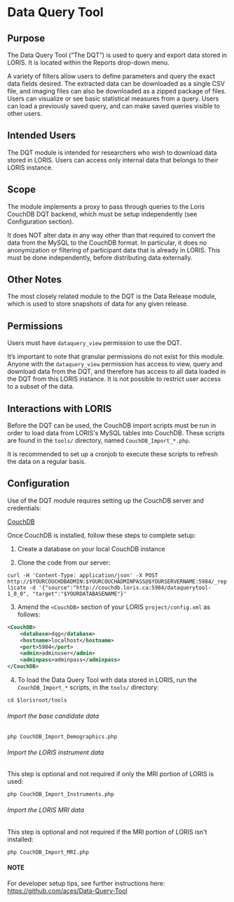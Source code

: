 # Data Query Tool

## Purpose

The Data Query Tool (“The DQT”) is used to query and export data stored in LORIS. It is located within the Reports drop-down menu. 

A variety of filters allow users to define parameters and query the exact data fields desired. The extracted data can be downloaded as a single CSV file, and imaging files can also be downloaded as a zipped package of files. Users can visualize or see basic statistical measures from a query. Users can load a previously saved query, and can make saved queries visible to other users.

## Intended Users

The DQT module is intended for researchers who wish to download data stored in LORIS. Users can access only internal data that belongs to their LORIS instance. 

## Scope

The module implements a proxy to pass through queries to the Loris CouchDB DQT backend, which must be setup independently (see Configuration section).

It does NOT alter data in any way other than that required to convert the data from the MySQL to the CouchDB format. In particular, it does no anonymization or filtering of participant data that is already in LORIS. This must be done independently, before distributing data externally.

## Other Notes

The most closely related module to the DQT is the Data Release module, which is used to store snapshots of data for any given release. 

## Permissions

Users must have `dataquery_view` permission to use the DQT. 

It’s important to note that granular permissions do not exist for this module. Anyone with the `dataquery_view` permission has access to view, query and download data from the DQT, and therefore has access to all data loaded in the DQT from this LORIS instance. It is not possible to restrict user access to a subset of the data.

## Interactions with LORIS

Before the DQT can be used, the CouchDB import scripts must be run in order to load data from LORIS's MySQL tables into CouchDB. These scripts are found in the `tools/` directory, named `CouchDB_Import_*.php`.

It is recommended to set up a cronjob to execute these scripts to refresh the data on a regular basis. 

## Configuration

Use of the DQT module requires setting up the CouchDB server and credentials:

[CouchDB](http://couchdb.apache.org)

Once CouchDB is installed, follow these steps to complete setup:

1. Create a database on your local CouchDB instance

2. Clone the code from our server:

`
curl -H 'Content-Type: application/json' -X POST http://$YOURCOUCHDBADMIN:$YOURCOUCHADMINPASS@$YOURSERVERNAME:5984/_replicate -d '{"source":"http://couchdb.loris.ca:5984/dataquerytool-1_0_0", "target":"$YOURDATABASENAME"}'
`

3. Amend the `<CouchDB>` section of your LORIS `project/config.xml` as follows:

```xml
<CouchDB>
    <database>dqg</database>
    <hostname>localhost</hostname>
    <port>5984</port>
    <admin>adminuser</admin>
    <adminpass>adminpass</adminpass>
</CouchDB>
```

4. To load the Data Query Tool with data stored in LORIS, run the `CouchDB_Import_*` scripts, in the `tools/` directory: 

`cd $lorisroot/tools`

###### Import the base candidate data

`php CouchDB_Import_Demographics.php`

###### Import the LORIS instrument data

This step is optional and not required if only the MRI portion of LORIS is used:

`php CouchDB_Import_Instruments.php`

###### Import the LORIS MRI data

This step is optional and not required if the MRI portion of LORIS isn't installed:

`php CouchDB_Import_MRI.php`

#### NOTE

For developer setup tips, see further instructions here: https://github.com/aces/Data-Query-Tool
